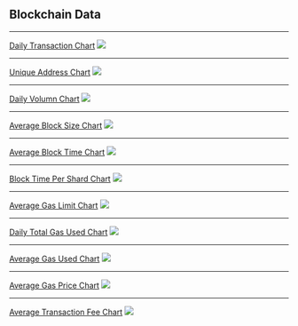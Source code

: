 ## Blockchain Data

---
[Daily Transaction Chart](daily_txs_count.html)
<img src="../../thumbnail/txs.png?raw=true"/>

---
[Unique Address Chart](unique_address.html)
<img src="../../thumbnail/address.png?raw=true"/>

---
[Daily Volumn Chart](daily_volumn.html)
<img src="../../thumbnail/volumn.png?raw=true"/>

---
[Average Block Size Chart](avg_size.html)
<img src="../../thumbnail/size.png?raw=true"/>

---
[Average Block Time Chart](avg_block_time.html)
<img src="../../thumbnail/time.png?raw=true"/>

---
[Block Time Per Shard Chart](daily_avg_block_time.html)
<img src="../../thumbnail/shard_time.png?raw=true"/>

---
[Average Gas Limit Chart](avg_gas_limit.html)
<img src="../../thumbnail/limit.png?raw=true"/>

---
[Daily Total Gas Used Chart](daily_gas_used.html)
<img src="../../thumbnail/used.png?raw=true"/>

---
[Average Gas Used Chart](avg_gas.html)
<img src="../../thumbnail/gas.png?raw=true"/>

---
[Average Gas Price Chart](avg_gasPrice.html)
<img src="../../thumbnail/gasPrice.png?raw=true"/>

---
[Average Transaction Fee Chart](avg_txs_fee.html)
<img src="../../thumbnail/txsFee.png?raw=true"/>


